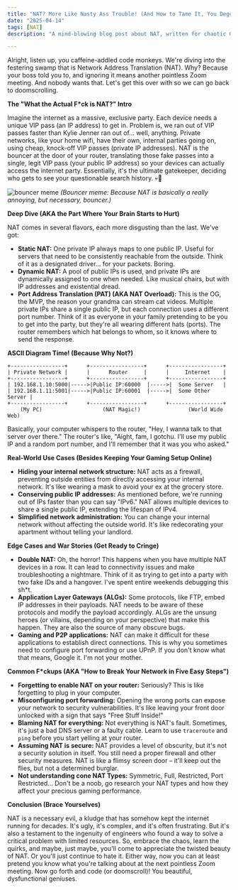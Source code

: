 ```yaml
---
title: "NAT? More Like Nasty Ass Trouble! (And How to Tame It, You Degenerates)"
date: "2025-04-14"
tags: [NAT]
description: "A mind-blowing blog post about NAT, written for chaotic Gen Z engineers. Prepare for existential dread... and enlightenment. Maybe."

---
```


Alright, listen up, you caffeine-addled code monkeys. We're diving into the festering swamp that is Network Address Translation (NAT). Why? Because your boss told you to, and ignoring it means another pointless Zoom meeting. And nobody wants that. Let's get this over with so we can go back to doomscrolling.

**The "What the Actual F*ck is NAT?" Intro**

Imagine the internet as a massive, exclusive party. Each device needs a unique VIP pass (an IP address) to get in. Problem is, we ran out of VIP passes faster than Kylie Jenner ran out of… well, anything. Private networks, like your home wifi, have their own, internal parties going on, using cheap, knock-off VIP passes (private IP addresses). NAT is the bouncer at the door of your router, translating those fake passes into a single, legit VIP pass (your public IP address) so your devices can actually access the internet party. Essentially, it's the ultimate gatekeeper, deciding who gets to see your questionable search history. 💀🙏

![bouncer meme](https://i.kym-cdn.com/photos/images/original/001/531/305/ac2.jpg)
*(Bouncer meme: Because NAT is basically a really annoying, but necessary, bouncer.)*

**Deep Dive (AKA the Part Where Your Brain Starts to Hurt)**

NAT comes in several flavors, each more disgusting than the last. We've got:

*   **Static NAT:** One private IP always maps to one public IP. Useful for servers that need to be consistently reachable from the outside. Think of it as a designated driver… for your packets. Boring.
*   **Dynamic NAT:** A pool of public IPs is used, and private IPs are dynamically assigned to one when needed. Like musical chairs, but with IP addresses and existential dread.
*   **Port Address Translation (PAT) (AKA NAT Overload):** This is the OG, the MVP, the reason your grandma can stream cat videos. Multiple private IPs share a single public IP, but each connection uses a different port number. Think of it as everyone in your family pretending to be you to get into the party, but they're all wearing different hats (ports). The router remembers which hat belongs to whom, so it knows where to send the response.

**ASCII Diagram Time! (Because Why Not?)**

```
+-----------------+      +-----------------+      +-----------------+
| Private Network |      |      Router     |      |     Internet    |
+-----------------+      +-----------------+      +-----------------+
| 192.168.1.10:5000|----->|Public IP:60000  |----->|  Some Server   |
| 192.168.1.11:5001|----->|Public IP:60001  |----->|  Some Other Server |
+-----------------+      +-----------------+      +-----------------+
    (My PC)                   (NAT Magic!)               (World Wide Web)
```

Basically, your computer whispers to the router, "Hey, I wanna talk to that server over there." The router's like, "Aight, fam, I gotchu. I'll use my public IP and a random port number, and I'll remember that it was you who asked."

**Real-World Use Cases (Besides Keeping Your Gaming Setup Online)**

*   **Hiding your internal network structure:** NAT acts as a firewall, preventing outside entities from directly accessing your internal network. It's like wearing a mask to avoid your ex at the grocery store.
*   **Conserving public IP addresses:** As mentioned before, we're running out of IPs faster than you can say "IPv6." NAT allows multiple devices to share a single public IP, extending the lifespan of IPv4.
*   **Simplified network administration:** You can change your internal network without affecting the outside world. It's like redecorating your apartment without telling your landlord.

**Edge Cases and War Stories (Get Ready to Cringe)**

*   **Double NAT:** Oh, the horror! This happens when you have multiple NAT devices in a row. It can lead to connectivity issues and make troubleshooting a nightmare. Think of it as trying to get into a party with two fake IDs and a hangover. I've spent entire weekends debugging this sh*t.
*   **Application Layer Gateways (ALGs):** Some protocols, like FTP, embed IP addresses in their payloads. NAT needs to be aware of these protocols and modify the payload accordingly. ALGs are the unsung heroes (or villains, depending on your perspective) that make this happen. They are also the source of many obscure bugs.
*   **Gaming and P2P applications:** NAT can make it difficult for these applications to establish direct connections. This is why you sometimes need to configure port forwarding or use UPnP. If you don't know what that means, Google it. I'm not your mother.

**Common F*ckups (AKA "How to Break Your Network in Five Easy Steps")**

*   **Forgetting to enable NAT on your router:** Seriously? This is like forgetting to plug in your computer.
*   **Misconfiguring port forwarding:** Opening the wrong ports can expose your network to security vulnerabilities. It's like leaving your front door unlocked with a sign that says "Free Stuff Inside!"
*   **Blaming NAT for everything:** Not everything is NAT's fault. Sometimes, it's just a bad DNS server or a faulty cable. Learn to use `traceroute` and `ping` before you start yelling at your router.
*   **Assuming NAT is secure:** NAT provides a level of obscurity, but it's not a security solution in itself. You still need a proper firewall and other security measures. NAT is like a flimsy screen door – it'll keep out the flies, but not a determined burglar.
*   **Not understanding cone NAT Types:** Symmetric, Full, Restricted, Port Restricted... Don't be a noob, go research your NAT types and how they affect your precious gaming performance.

**Conclusion (Brace Yourselves)**

NAT is a necessary evil, a kludge that has somehow kept the internet running for decades. It's ugly, it's complex, and it's often frustrating. But it's also a testament to the ingenuity of engineers who found a way to solve a critical problem with limited resources. So, embrace the chaos, learn the quirks, and maybe, just maybe, you'll come to appreciate the twisted beauty of NAT. Or you'll just continue to hate it. Either way, now you can at least pretend you know what you're talking about at the next pointless Zoom meeting. Now go forth and code (or doomscroll)! You beautiful, dysfunctional geniuses.
